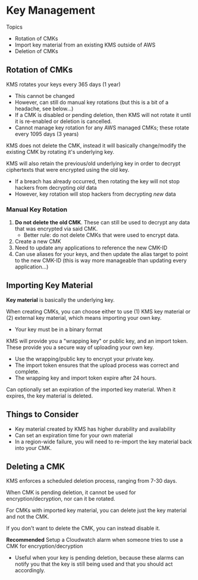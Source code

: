# Key Management

Topics
* Rotation of CMKs
* Import key material from an existing KMS outside of AWS
* Deletion of CMKs

## Rotation of CMKs

KMS rotates your keys every 365 days (1 year)
* This cannot be changed
* However, can still do manual key rotations (but this is a bit of a headache, see below...)
* If a CMK is disabled or pending deletion, then KMS will not rotate it until it is re-enabled or deletion is cancelled.
* Cannot manage key rotation for any AWS managed CMKs; these rotate every 1095 days (3 years)

KMS does not delete the CMK, instead it will basically change/modify the existing CMK by rotating it's underlying key.

KMS will also retain the previous/old underlying key in order to decrypt ciphertexts that were encrypted using the old key.
* If a breach has already occurred, then rotating the key will not stop hackers from decrypting *old* data
* However, key rotation will stop hackers from decrypting *new* data

### Manual Key Rotation

1. **Do not delete the old CMK**. These can still be used to decrypt any data that was encrypted via said CMK.
	* Better rule: do not delete CMKs that were used to encrypt data.
2. Create a new CMK
3. Need to update any applications to reference the new CMK-ID
4. Can use aliases for your keys, and then update the alias target to point to the new CMK-ID (this is way more manageable than updating every application...)

## Importing Key Material

**Key material** is basically the underlying key.

When creating CMKs, you can choose either to use (1) KMS key material or (2) external key material, which means importing your own key.
* Your key must be in a binary format

KMS will provide you a "wrapping key" or public key, and an import token. These provide you a secure way of uploading your own key.
* Use the wrapping/public key to encrypt your private key.
* The import token ensures that the upload process was correct and complete.
* The wrapping key and import token expire after 24 hours.

Can optionally set an expiration of the imported key material. When it expires, the key material is deleted.

## Things to Consider

* Key material created by KMS has higher durability and availability
* Can set an expiration time for your own material
* In a region-wide failure, you will need to re-import the key material back into your CMK.

## Deleting a CMK

KMS enforces a scheduled deletion process, ranging from 7-30 days.

When CMK is pending deletion, it cannot be used for encryption/decryption, nor can it be rotated.

For CMKs with imported key material, you can delete just the key material and not the CMK.

If you don't want to delete the CMK, you can instead disable it.

**Recommended** Setup a Cloudwatch alarm when someone tries to use a CMK for encryption/decryption
* Useful when your key is pending deletion, because these alarms can notify you that the key is still being used and that you should act accordingly.

